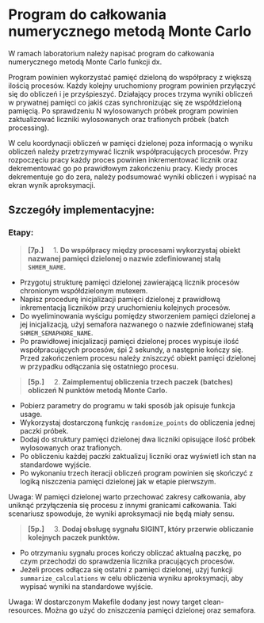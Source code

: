 # Program do całkowania numerycznego metodą Monte Carlo

W ramach laboratorium należy napisać program do całkowania numerycznego metodą Monte Carlo funkcji dx.

Program powinien wykorzystać pamięć dzieloną do współpracy z większą ilością procesów. Każdy kolejny uruchomiony program powinien przyłączyć się do obliczeń i je przyśpieszyć. Działający proces trzyma wyniki obliczeń w prywatnej pamięci co jakiś czas synchronizując się ze współdzieloną pamięcią. Po sprawdzeniu N wylosowanych próbek program powinien zaktualizować liczniki wylosowanych oraz trafionych próbek (batch processing).

W celu koordynacji obliczeń w pamięci dzielonej poza informacją o wyniku obliczeń należy przetrzymywać licznik współpracujących procesów. Przy rozpoczęciu pracy każdy proces powinien inkrementować licznik oraz dekrementować go po prawidłowym zakończeniu pracy. Kiedy proces dekrementuje go do zera, należy podsumować wyniki obliczeń i wypisać na ekran wynik aproksymacji.

## Szczegóły implementacyjne:

### Etapy:

> **[7p.]**&nbsp;&nbsp;&nbsp;&nbsp; 1. **Do współpracy między procesami wykorzystaj obiekt nazwanej pamięci dzielonej o nazwie zdefiniowanej stałą `SHMEM_NAME`.**

- Przygotuj strukturę pamięci dzielonej zawierającą licznik procesów chronionym współdzielonym mutexem.
- Napisz procedurę inicjalizacji pamięci dzielonej z prawidłową inkrementacją liczników przy uruchomieniu kolejnych procesów.
- Do wyeliminowania wyścigu pomiędzy stworzeniem pamięci dzielonej a jej inicjalizacją, użyj semafora nazwanego o nazwie zdefiniowanej stałą `SHMEM_SEMAPHORE_NAME`.
- Po prawidłowej inicjalizacji pamięci dzielonej proces wypisuje ilość współpracujących procesów, śpi 2 sekundy, a następnie kończy się. Przed zakończeniem procesu należy zniszczyć obiekt pamięci dzielonej w przypadku odłączania się ostatniego procesu.

> **[5p.]**&nbsp;&nbsp;&nbsp;&nbsp; 2. **Zaimplementuj obliczenia trzech paczek (batches) obliczeń N punktów metodą Monte Carlo.**

- Pobierz parametry do programu w taki sposób jak opisuje funkcja usage.
- Wykorzystaj dostarczoną funkcję `randomize_points` do obliczenia jednej paczki próbek.
- Dodaj do struktury pamięci dzielonej dwa liczniki opisujące ilość próbek wylosowanych oraz trafionych.
- Po obliczeniu każdej paczki zaktualizuj liczniki oraz wyświetl ich stan na standardowe wyjście.
- Po wykonaniu trzech iteracji obliczeń program powinien się skończyć z logiką niszczenia pamięci dzielonej jak w etapie pierwszym.

Uwaga: W pamięci dzielonej warto przechować zakresy całkowania, aby uniknąć przyłączenia się procesu z innymi granicami całkowania. Taki scenariusz spowoduje, że wyniki aproksymacji nie będą miały sensu.

> **[5p.]**&nbsp;&nbsp;&nbsp;&nbsp; 3. **Dodaj obsługę sygnału SIGINT, który przerwie obliczanie kolejnych paczek punktów.**

- Po otrzymaniu sygnału proces kończy obliczać aktualną paczkę, po czym przechodzi do sprawdzenia licznika pracujących procesów.
- Jeżeli proces odłącza się ostatni z pamięci dzielonej, użyj funkcji `summarize_calculations` w celu obliczenia wyniku aproksymacji, aby wypisać wyniki na standardowe wyjście.

Uwaga: W dostarczonym Makefile dodany jest nowy target clean-resources. Można go użyć do zniszczenia pamięci dzielonej oraz semafora.
